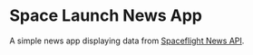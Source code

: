 # Space Launch News App

A simple news app displaying data from [Spaceflight News API](https://spaceflightnewsapi.net/).

